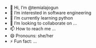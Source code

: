 - 👋 Hi, I’m @temialajogun
- 👀 I’m interested in software engineering
- 🌱 I’m currently learning python
- 💞️ I’m looking to collaborate on ...
- 📫 How to reach me ...
- 😄 Pronouns: she/her
- ⚡ Fun fact: ...

<!---
temialajogun/temialajogun is a ✨ special ✨ repository because its `README.md` (this file) appears on your GitHub profile.
You can click the Preview link to take a look at your changes.
--->
